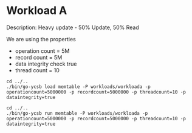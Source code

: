 # Workload A
Description: Heavy update - 50% Update, 50% Read

We are using the properties
- operation count = 5M
- record count = 5M
- data integrity check true
- thread count = 10

```shell
cd ../..
./bin/go-ycsb load memtable -P workloads/workloada -p operationcount=5000000 -p recordcount=5000000 -p threadcount=10 -p dataintegrity=true
```

```shell
cd ../..
./bin/go-ycsb run memtable -P workloads/workloada -p operationcount=5000000 -p recordcount=5000000 -p threadcount=10 -p dataintegrity=true
```